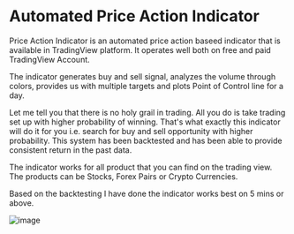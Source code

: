 <h1> Automated Price Action Indicator</h1>

<p>Price Action Indicator is an automated price action baseed indicator that is available in TradingView platform. It operates well both on free and paid TradingView Account.</p>

<p>The indicator generates buy and sell signal, analyzes the volume through colors, provides us with multiple targets and plots Point of Control line for a day.</p>



<p>Let me tell you that there is no holy grail in trading. All you do is take trading set up with higher probability of winning. That's what exactly this indicator will do it for you i.e. search for buy and sell opportunity with higher probability. This system has been backtested and has been able to provide consistent return in the past data.</p>

<p>The indicator works for all product that you can find on the trading view. The products can be Stocks, Forex Pairs or Crypto Currencies.</p>

<p>Based on the backtesting I have done the indicator works best on 5 mins or above.</p>

![image](https://github.com/biken577/Price-Action-Indicator/assets/43915123/9bbaaa96-fdea-4e90-ad08-854b4ecdb0fe)



